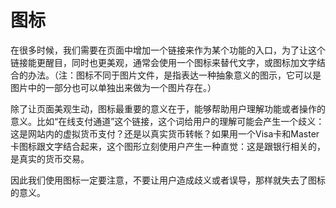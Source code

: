 # 图标

在很多时候，我们需要在页面中增加一个链接来作为某个功能的入口，为了让这个链接能更醒目，同时也更美观，通常会使用一个图标来替代文字，或图标加文字结合的办法。（注：图标不同于图片文件，是指表达一种抽象意义的图示，它可以是图片中的一部分也可以单独出来做为一个图片存在。）

除了让页面美观生动，图标最重要的意义在于，能够帮助用户理解功能或者操作的意义。比如“在线支付通道”这个链接，这个词给用户的理解可能会产生一个歧义：这是网站内的虚拟货币支付？还是以真实货币转帐？如果用一个Visa卡和Master卡图标跟文字结合起来，这个图形立刻使用户产生一种直觉：这是跟银行相关的，是真实的货币交易。

因此我们使用图标一定要注意，不要让用户造成歧义或者误导，那样就失去了图标的意义。


